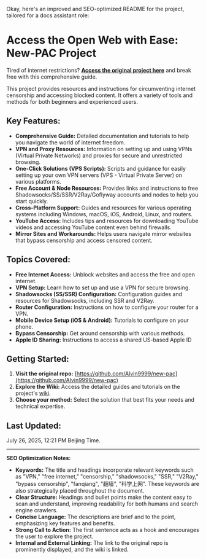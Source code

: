 Okay, here's an improved and SEO-optimized README for the project, tailored for a docs assistant role:

# Access the Open Web with Ease: New-PAC Project

Tired of internet restrictions? [**Access the original project here**](https://github.com/Alvin9999/new-pac) and break free with this comprehensive guide.

This project provides resources and instructions for circumventing internet censorship and accessing blocked content. It offers a variety of tools and methods for both beginners and experienced users.

## Key Features:

*   **Comprehensive Guide:** Detailed documentation and tutorials to help you navigate the world of internet freedom.
*   **VPN and Proxy Resources:** Information on setting up and using VPNs (Virtual Private Networks) and proxies for secure and unrestricted browsing.
*   **One-Click Solutions (VPS Scripts):** Scripts and guidance for easily setting up your own VPN servers (VPS - Virtual Private Server) on various platforms.
*   **Free Account & Node Resources:** Provides links and instructions to free Shadowsocks/SS/SSR/V2Ray/Goflyway accounts and nodes to help you start quickly.
*   **Cross-Platform Support:** Guides and resources for various operating systems including Windows, macOS, iOS, Android, Linux, and routers.
*   **YouTube Access:** Includes tips and resources for downloading YouTube videos and accessing YouTube content even behind firewalls.
*   **Mirror Sites and Workarounds:** Helps users navigate mirror websites that bypass censorship and access censored content.

## Topics Covered:

*   **Free Internet Access:** Unblock websites and access the free and open internet.
*   **VPN Setup:** Learn how to set up and use a VPN for secure browsing.
*   **Shadowsocks (SS/SSR) Configuration:**  Configuration guides and resources for Shadowsocks, including SSR and V2Ray.
*   **Router Configuration:** Instructions on how to configure your router for a VPN.
*   **Mobile Device Setup (iOS & Android):** Tutorials to configure on your phone.
*   **Bypass Censorship:** Get around censorship with various methods.
*   **Apple ID Sharing:** Instructions to access a shared US-based Apple ID

## Getting Started:

1.  **Visit the original repo:** [https://github.com/Alvin9999/new-pac](https://github.com/Alvin9999/new-pac)
2.  **Explore the Wiki:**  Access the detailed guides and tutorials on the project's [wiki](https://github.com/Alvin9999/new-pac/wiki).
3.  **Choose your method:** Select the solution that best fits your needs and technical expertise.

## Last Updated:

July 26, 2025, 12:21 PM Beijing Time.

***

**SEO Optimization Notes:**

*   **Keywords:** The title and headings incorporate relevant keywords such as "VPN," "free internet," "censorship," "shadowsocks," "SSR," "V2Ray," "bypass censorship", "fanqiang", "翻墙", "科学上网". These keywords are also strategically placed throughout the document.
*   **Clear Structure:** Headings and bullet points make the content easy to scan and understand, improving readability for both humans and search engine crawlers.
*   **Concise Language:** The descriptions are brief and to the point, emphasizing key features and benefits.
*   **Strong Call to Action:** The first sentence acts as a hook and encourages the user to explore the project.
*   **Internal and External Linking:** The link to the original repo is prominently displayed, and the wiki is linked.